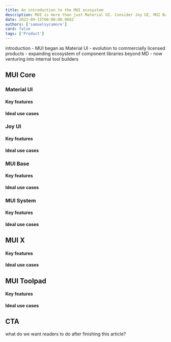 ```yaml
---
title: An introduction to the MUI ecosystem
description: MUI is more than just Material UI. Consider Joy UI, MUI Base, MUI X, and Toolpad for your next project.
date: 2022-09-15T00:00:00.000Z
authors: ['samuelsycamore']
card: false
tags: ['Product']
---
```


introduction - MUI began as Material UI - evolution to commercially licensed products - expanding ecosystem of component libraries beyond MD - now venturing into internal tool builders

## MUI Core

### Material UI

#### Key features

#### Ideal use cases

### Joy UI

#### Key features

#### Ideal use cases

### MUI Base

#### Key features

#### Ideal use cases

### MUI System

#### Key features

#### Ideal use cases

## MUI X

#### Key features

#### Ideal use cases

## MUI Toolpad

#### Key features

#### Ideal use cases

## CTA

what do we want readers to do after finishing this article?
